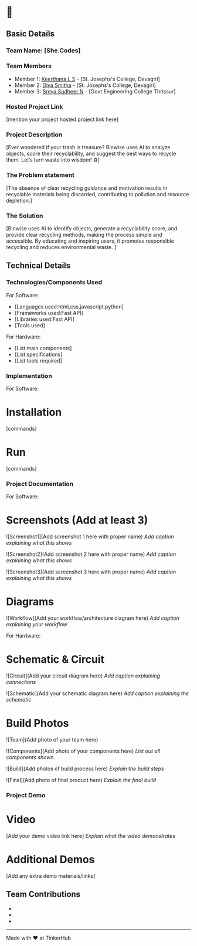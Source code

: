 # 🎯


## Basic Details
### Team Name: [She.Codes]


### Team Members
- Member 1: [Keerthana L S] - [St. Josephs's College, Devagiri]
- Member 2: [Diya Smitha] - [St. Josephs's College, Devagiri]
- Member 3: [Sreya Sudheer N] - [Govt.Engineering College Thrissur]

### Hosted Project Link
[mention your project hosted project link here]

### Project Description
[Ever wondered if your trash is treasure? Binwise uses AI to analyze objects, score their recyclability, and suggest the best ways to recycle them. Let’s turn waste into wisdom! ♻️]

### The Problem statement
[The absence of clear recycling guidance and motivation results in recyclable materials being discarded, contributing to pollution and resource depletion.]

### The Solution
[Binwise uses AI to identify objects, generate a recyclability score, and provide clear recycling methods, making the process simple and accessible. By educating and inspiring users, it promotes responsible recycling and reduces environmental waste.
]

## Technical Details
### Technologies/Components Used
For Software:
- [Languages used:html,css,javascript,python]
- [Frameworks used:Fast API]
- [Libraries used:Fast API]
- [Tools used]

For Hardware:
- [List main components]
- [List specifications]
- [List tools required]

### Implementation
For Software:
# Installation
[commands]

# Run
[commands]

### Project Documentation
For Software:

# Screenshots (Add at least 3)
![Screenshot1](Add screenshot 1 here with proper name)
*Add caption explaining what this shows*

![Screenshot2](Add screenshot 2 here with proper name)
*Add caption explaining what this shows*

![Screenshot3](Add screenshot 3 here with proper name)
*Add caption explaining what this shows*

# Diagrams
![Workflow](Add your workflow/architecture diagram here)
*Add caption explaining your workflow*

For Hardware:

# Schematic & Circuit
![Circuit](Add your circuit diagram here)
*Add caption explaining connections*

![Schematic](Add your schematic diagram here)
*Add caption explaining the schematic*

# Build Photos
![Team](Add photo of your team here)


![Components](Add photo of your components here)
*List out all components shown*

![Build](Add photos of build process here)
*Explain the build steps*

![Final](Add photo of final product here)
*Explain the final build*

### Project Demo
# Video
[Add your demo video link here]
*Explain what the video demonstrates*

# Additional Demos
[Add any extra demo materials/links]

## Team Contributions
- [Keerthana L S]: [Frontend]
- [Diya Smitha]: [Backend]
- [Sreya Sudheer N]: [UI]

---
Made with ❤️ at TinkerHub
